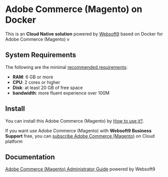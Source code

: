 # Adobe Commerce (Magento) on Docker  

This is an **Cloud Native solution** powered by [Websoft9](https://www.websoft9.com) based on Docker for Adobe Commerce (Magento) v

## System Requirements

The following are the minimal [recommended requirements](https://devdocs.magento.com/cloud/docker/docker-development.html#prerequisites):

* **RAM**: 6 GB or more
* **CPU**: 2 cores or higher
* **Disk**: at least 20 GB of free space
* **bandwidth**: more fluent experience over 100M  

## Install

You can install this Adobe Commerce (Magento) by [How to use it?](https://github.com/Websoft9/docker-library#how-to-use-it).   

If you want use Adobe Commerce (Magento) with **Websoft9 Business Support** free, you can [subscribe Adobe Commerce (Magento)](https://www.websoft9.com/apps) on Cloud platform

## Documentation

[Adobe Commerce (Magento) Administrator Guide](https://support.websoft9.com/docs/magento) powered by Websoft9

